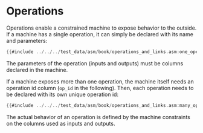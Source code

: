 # Operations

Operations enable a constrained machine to expose behavior to the outside.
If a machine has a single operation, it can simply be declared with its name and parameters:
```rust
{{#include ../../../test_data/asm/book/operations_and_links.asm:one_operation}}
```
The parameters of the operation (inputs and outputs) must be columns declared in the machine.

If a machine exposes more than one operation, the machine itself needs an operation id column (`op_id` in the following).
Then, each operation needs to be declared with its own unique operation id:
```rust
{{#include ../../../test_data/asm/book/operations_and_links.asm:many_operations}}
```

The actual behavior of an operation is defined by the machine constraints on the columns used as inputs and outputs.
